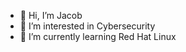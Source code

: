 - 👋 Hi, I’m Jacob
- 👀 I’m interested in Cybersecurity
- 🌱 I’m currently learning  Red Hat Linux


<!---
Jacobicus/Jacobicus is a ✨ special ✨ repository because its `README.md` (this file) appears on your GitHub profile.
You can click the Preview link to take a look at your changes.
--->

